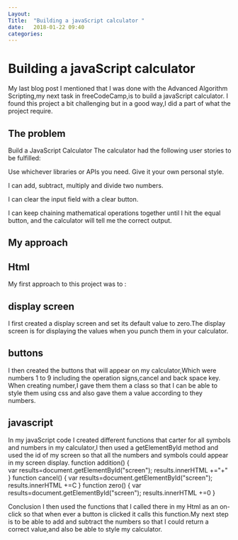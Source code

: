 ```yaml
---
Layout: 
Title:  "Building a javaScript calculator "
date:   2018-01-22 09:40
categories: 
---
```

# Building a javaScript calculator 
My last blog post I mentioned that I was done with the Advanced Algorithm Scripting,my next task in freeCodeCamp,is to build a javaScript calculator.
I found this project a bit challenging but in a good way,I did a part of what the project require.
## The problem
Build a JavaScript Calculator
The calculator had the following user stories to be fulfilled:

Use whichever libraries or APIs you need. Give it your own personal style.

I can add, subtract, multiply and divide two numbers.

I can clear the input field with a clear button.

I can keep chaining mathematical operations together until I hit the equal button, and the calculator will tell me the correct output.
## My approach
## Html
My first approach to this project was to :
## display screen
I first created a display screen and set its default value to zero.The display screen is for displaying the values when you punch them in your calculator.
## buttons
I then created the buttons that will appear on my calculator,Which were numbers 1 to 9 including the operation signs,cancel and back space key.
When creating number,I gave them them a class so that I can be able to style them using css and also gave them a value according to they numbers.
## javascript
In my javaScript code I created different functions that carter for all symbols and numbers in my calculator,I then used a getElementById method and used the id of my screen so that all the numbers and symbols could appear in my screen display.
function addition() {  
var results=document.getElementById("screen");
  results.innerHTML +="+"
}
function cancel() { 
var results=document.getElementById("screen");
  results.innerHTML +=C
}
function zero() { 
var results=document.getElementById("screen");
  results.innerHTML +=0
}

Conclusion
I then used the functions that I called there in my Html as an on-click so that when ever a button is clicked it calls this function.My next step is to be able to add and subtract the numbers so that I could return a correct value,and also be able to style my calculator.